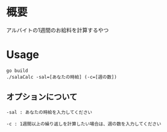# 概要
アルバイトの1週間のお給料を計算するやつ

# Usage
```
go build
./salaCalc -sal=[あなたの時給] (-c=[週の数])
```

## オプションについて
```
-sal : あなたの時給を入力してください

-c : 1週間以上の繰り返しを計算したい場合は、週の数を入力してください
```